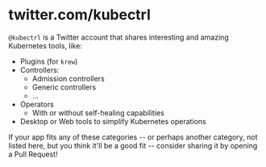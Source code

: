 # twitter.com/kubectrl

`@kubectrl` is a Twitter account that shares interesting and amazing Kubernetes tools, like:

* Plugins (for `krew`)
* Controllers:
  * Admission controllers
  * Generic controllers
  * ...
* Operators
  * With or without self-healing capabilities
* Desktop or Web tools to simplify Kubernetes operations

If your app fits any of these categories -- or perhaps another category, not listed here, but you think it'll be a good fit -- consider sharing it by opening a Pull Request!
